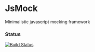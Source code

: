JsMock
======

Minimalistic javascript mocking framework

### Status
[![Build Status](https://travis-ci.org/PredatoryPlatanus/JsMock.png)](https://travis-ci.org/PredatoryPlatanus/JsMock)
